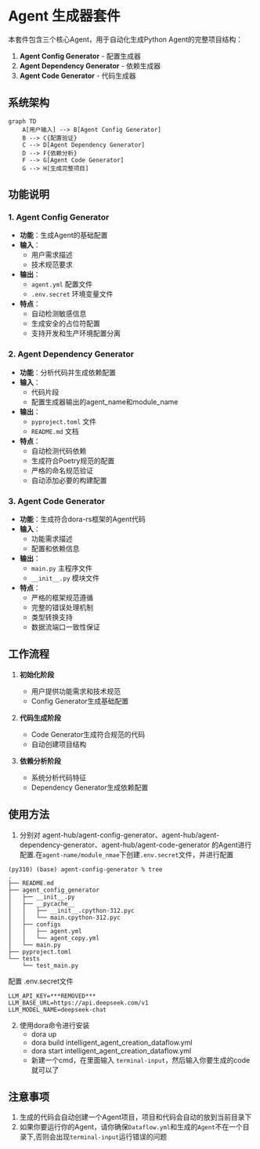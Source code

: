 
# Agent 生成器套件

本套件包含三个核心Agent，用于自动化生成Python Agent的完整项目结构：

1. **Agent Config Generator** - 配置生成器
2. **Agent Dependency Generator** - 依赖生成器  
3. **Agent Code Generator** - 代码生成器

## 系统架构

```mermaid
graph TD
    A[用户输入] --> B[Agent Config Generator]
    B --> C{配置验证}
    C --> D[Agent Dependency Generator]
    D --> F{依赖分析}
    F --> G[Agent Code Generator]
    G --> H[生成完整项目]
```

## 功能说明

### 1. Agent Config Generator
- **功能**：生成Agent的基础配置
- **输入**：
  - 用户需求描述
  - 技术规范要求
- **输出**：
  - `agent.yml` 配置文件
  - `.env.secret` 环境变量文件
- **特点**：
  - 自动检测敏感信息
  - 生成安全的占位符配置
  - 支持开发和生产环境配置分离

### 2. Agent Dependency Generator
- **功能**：分析代码并生成依赖配置
- **输入**：
  - 代码片段
  - 配置生成器输出的agent_name和module_name
- **输出**：
  - `pyproject.toml` 文件
  - `README.md` 文档
- **特点**：
  - 自动检测代码依赖
  - 生成符合Poetry规范的配置
  - 严格的命名规范验证
  - 自动添加必要的构建配置

### 3. Agent Code Generator
- **功能**：生成符合dora-rs框架的Agent代码
- **输入**：
  - 功能需求描述
  - 配置和依赖信息
- **输出**：
  - `main.py` 主程序文件
  - `__init__.py` 模块文件
- **特点**：
  - 严格的框架规范遵循
  - 完整的错误处理机制
  - 类型转换支持
  - 数据流端口一致性保证

## 工作流程

1. **初始化阶段**
   - 用户提供功能需求和技术规范
   - Config Generator生成基础配置

2. **代码生成阶段**
   - Code Generator生成符合规范的代码
   - 自动创建项目结构
   
3. **依赖分析阶段**
   - 系统分析代码特征
   - Dependency Generator生成依赖配置





## 使用方法
1. 分别对 agent-hub/agent-config-generator、agent-hub/agent-dependency-generator、agent-hub/agent-code-generator 的Agent进行配置.在`agent-name/module_nmae`下创建`.env.secret`文件，并进行配置
```
(py310) (base) agent-config-generator % tree
.
├── README.md
├── agent_config_generator
│   ├── __init__.py
│   ├── __pycache__
│   │   ├── __init__.cpython-312.pyc
│   │   └── main.cpython-312.pyc
│   ├── configs
│   │   ├── agent.yml
│   │   └── agent_copy.yml
│   └── main.py
├── pyproject.toml
└── tests
    └── test_main.py
```
配置 .env.secret文件
   ~~~ 
   LLM_API_KEY=***REMOVED***
   LLM_BASE_URL=https://api.deepseek.com/v1
   LLM_MODEL_NAME=deepseek-chat
   ~~~
2. 使用dora命令进行安装
   - dora up 
   - dora build intelligent_agent_creation_dataflow.yml
   - dora start intelligent_agent_creation_dataflow.yml
   - 新建一个cmd，在里面输入 `terminal-input`，然后输入你要生成的code就可以了

## 注意事项
1. 生成的代码会自动创建一个Agent项目，项目和代码会自动的放到当前目录下
2. 如果你要运行你的Agent，请你确保`Dataflow.yml`和生成的`Agent`不在一个目录下,否则会出现`terminal-input`运行错误的问题

